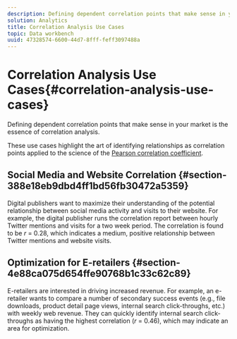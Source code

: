 ```yaml
---
description: Defining dependent correlation points that make sense in your market is the essence of correlation analysis.
solution: Analytics
title: Correlation Analysis Use Cases
topic: Data workbench
uuid: 47328574-6600-44d7-8fff-feff3097488a
---
```


# Correlation Analysis Use Cases{#correlation-analysis-use-cases}

Defining dependent correlation points that make sense in your market is the essence of correlation analysis.

These use cases highlight the art of identifying relationships as correlation points applied to the science of the [Pearson correlation coefficient](../../../../home/c-get-started/c-analysis-vis/c-correlation-analysis/c-correlation-pearsons.md#concept-5996cb8c89fd4df5b47b7318e7a1d29c).

## Social Media and Website Correlation {#section-388e18eb9dbd4ff1bd56fb30472a5359}

Digital publishers want to maximize their understanding of the potential relationship between social media activity and visits to their website. For example, the digital publisher runs the correlation report between hourly Twitter mentions and visits for a two week period. The correlation is found to be *r* = 0.28, which indicates a medium, positive relationship between Twitter mentions and website visits.

## Optimization for E-retailers {#section-4e88ca075d654ffe90768b1c33c62c89}

E-retailers are interested in driving increased revenue. For example, an e-retailer wants to compare a number of secondary success events (e.g., file downloads, product detail page views, internal search click-throughs, etc.) with weekly web revenue. They can quickly identify internal search click-throughs as having the highest correlation (*r* = 0.46), which may indicate an area for optimization. 
